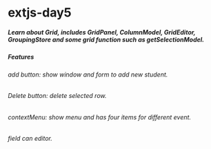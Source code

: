 # extjs-day5

##### Learn about Grid, includes GridPanel, ColumnModel, GridEditor, GroupingStore and some grid function such as getSelectionModel.
##### Features
###### add button: show window and form to add new student. 
###### Delete button: delete selected row.
###### contextMenu: show menu and has four items for different event.
###### field can editor.
